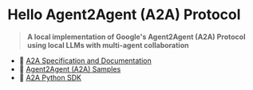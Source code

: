 # Hello Agent2Agent (A2A) Protocol

> **A local implementation of Google's Agent2Agent (A2A) Protocol using local LLMs with multi-agent collaboration**

- 🔗 [A2A Specification and Documentation](https://github.com/google/A2A)
- 🔗 [Agent2Agent (A2A) Samples](https://github.com/google-a2a/a2a-samples)
- 🔗 [A2A Python SDK](https://github.com/google/a2a-python)